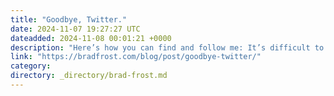 ```yaml
---
title: "Goodbye, Twitter."
date: 2024-11-07 19:27:27 UTC
dateadded: 2024-11-08 00:01:21 +0000
description: "Here’s how you can find and follow me: It’s difficult to express just how important and meaningful Twitter was to my life and career. I’m sad to leave it behind, but I have to now. It was always fun when […]"
link: "https://bradfrost.com/blog/post/goodbye-twitter/"
category:
directory: _directory/brad-frost.md
---
```

